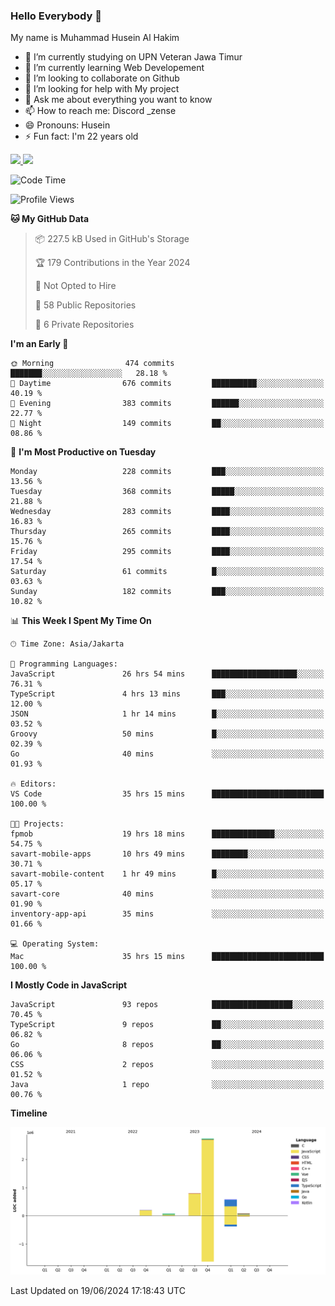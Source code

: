 ### Hello Everybody 👋

My name is Muhammad Husein Al Hakim

- 🔭 I’m currently studying on UPN Veteran Jawa Timur
- 🌱 I’m currently learning Web Developement
- 👯 I’m looking to collaborate on Github
- 🤔 I’m looking for help with My project
- 💬 Ask me about everything you want to know
- 📫 How to reach me: Discord _zense
- 😄 Pronouns: Husein
- ⚡ Fun fact: I'm 22 years old

<p align="left">
<a href="https://github.com/huseinhq">
  <img height="180em" src="https://github-readme-stats-eight-theta.vercel.app/api?username=huseinhq&show_icons=true&theme=algolia&include_all_commits=true&count_private=true"/>
  <img height="180em" src="https://github-readme-stats-eight-theta.vercel.app/api/top-langs/?username=huseinhq&layout=compact&langs_count=8&theme=algolia"/>
</a>
</p>

<!--START_SECTION:waka-->
![Code Time](http://img.shields.io/badge/Code%20Time-1%2C044%20hrs%2023%20mins-blue)

![Profile Views](http://img.shields.io/badge/Profile%20Views-48-blue)

**🐱 My GitHub Data** 

> 📦 227.5 kB Used in GitHub's Storage 
 > 
> 🏆 179 Contributions in the Year 2024
 > 
> 🚫 Not Opted to Hire
 > 
> 📜 58 Public Repositories 
 > 
> 🔑 6 Private Repositories 
 > 
**I'm an Early 🐤** 

```text
🌞 Morning                474 commits         ███████░░░░░░░░░░░░░░░░░░   28.18 % 
🌆 Daytime                676 commits         ██████████░░░░░░░░░░░░░░░   40.19 % 
🌃 Evening                383 commits         ██████░░░░░░░░░░░░░░░░░░░   22.77 % 
🌙 Night                  149 commits         ██░░░░░░░░░░░░░░░░░░░░░░░   08.86 % 
```
📅 **I'm Most Productive on Tuesday** 

```text
Monday                   228 commits         ███░░░░░░░░░░░░░░░░░░░░░░   13.56 % 
Tuesday                  368 commits         █████░░░░░░░░░░░░░░░░░░░░   21.88 % 
Wednesday                283 commits         ████░░░░░░░░░░░░░░░░░░░░░   16.83 % 
Thursday                 265 commits         ████░░░░░░░░░░░░░░░░░░░░░   15.76 % 
Friday                   295 commits         ████░░░░░░░░░░░░░░░░░░░░░   17.54 % 
Saturday                 61 commits          █░░░░░░░░░░░░░░░░░░░░░░░░   03.63 % 
Sunday                   182 commits         ███░░░░░░░░░░░░░░░░░░░░░░   10.82 % 
```


📊 **This Week I Spent My Time On** 

```text
🕑︎ Time Zone: Asia/Jakarta

💬 Programming Languages: 
JavaScript               26 hrs 54 mins      ███████████████████░░░░░░   76.31 % 
TypeScript               4 hrs 13 mins       ███░░░░░░░░░░░░░░░░░░░░░░   12.00 % 
JSON                     1 hr 14 mins        █░░░░░░░░░░░░░░░░░░░░░░░░   03.52 % 
Groovy                   50 mins             █░░░░░░░░░░░░░░░░░░░░░░░░   02.39 % 
Go                       40 mins             ░░░░░░░░░░░░░░░░░░░░░░░░░   01.93 % 

🔥 Editors: 
VS Code                  35 hrs 15 mins      █████████████████████████   100.00 % 

🐱‍💻 Projects: 
fpmob                    19 hrs 18 mins      ██████████████░░░░░░░░░░░   54.75 % 
savart-mobile-apps       10 hrs 49 mins      ████████░░░░░░░░░░░░░░░░░   30.71 % 
savart-mobile-content    1 hr 49 mins        █░░░░░░░░░░░░░░░░░░░░░░░░   05.17 % 
savart-core              40 mins             ░░░░░░░░░░░░░░░░░░░░░░░░░   01.90 % 
inventory-app-api        35 mins             ░░░░░░░░░░░░░░░░░░░░░░░░░   01.66 % 

💻 Operating System: 
Mac                      35 hrs 15 mins      █████████████████████████   100.00 % 
```

**I Mostly Code in JavaScript** 

```text
JavaScript               93 repos            ██████████████████░░░░░░░   70.45 % 
TypeScript               9 repos             ██░░░░░░░░░░░░░░░░░░░░░░░   06.82 % 
Go                       8 repos             ██░░░░░░░░░░░░░░░░░░░░░░░   06.06 % 
CSS                      2 repos             ░░░░░░░░░░░░░░░░░░░░░░░░░   01.52 % 
Java                     1 repo              ░░░░░░░░░░░░░░░░░░░░░░░░░   00.76 % 
```



**Timeline**

![Lines of Code chart](https://raw.githubusercontent.com/HuseinHQ/HuseinHQ/main/assets/bar_graph.png)


 Last Updated on 19/06/2024 17:18:43 UTC
<!--END_SECTION:waka-->
